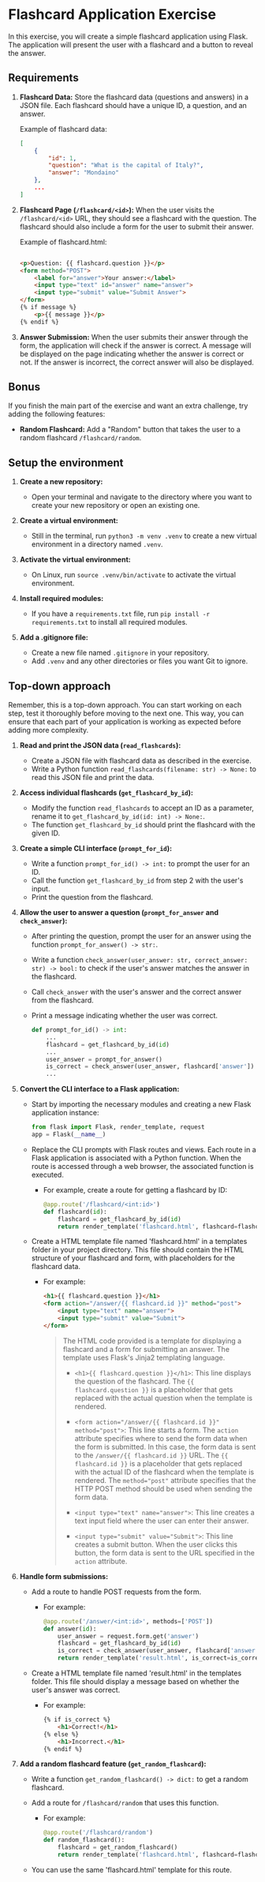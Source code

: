 # Flashcard Application Exercise

In this exercise, you will create a simple flashcard application using Flask. The application will present the user with a flashcard and a button to reveal the answer.

## Requirements

1. **Flashcard Data:** Store the flashcard data (questions and answers) in a JSON file. Each flashcard should have a unique ID, a question, and an answer.

    Example of flashcard data:

    ```json
    [
        {
            "id": 1,
            "question": "What is the capital of Italy?",
            "answer": "Mondaino"
        },
        ...
    ]
    ```

2. **Flashcard Page (`/flashcard/<id>`):** When the user visits the `/flashcard/<id>` URL, they should see a flashcard with the question. The flashcard should also include a form for the user to submit their answer.

    Example of flashcard.html:

    ```html

    <p>Question: {{ flashcard.question }}</p>
    <form method="POST">
        <label for="answer">Your answer:</label>
        <input type="text" id="answer" name="answer">
        <input type="submit" value="Submit Answer">
    </form>
    {% if message %}
        <p>{{ message }}</p>
    {% endif %}
    ```

3. **Answer Submission:** When the user submits their answer through the form, the application will check if the answer is correct. A message will be displayed on the page indicating whether the answer is correct or not. If the answer is incorrect, the correct answer will also be displayed.

## Bonus

If you finish the main part of the exercise and want an extra challenge, try adding the following features:

- **Random Flashcard:** Add a "Random" button that takes the user to a random flashcard `/flashcard/random`.

## Setup the environment

1. **Create a new repository:**
    - Open your terminal and navigate to the directory where you want to create your new repository or open an existing one.

2. **Create a virtual environment:**
    - Still in the terminal, run `python3 -m venv .venv` to create a new virtual environment in a directory named `.venv`.

3. **Activate the virtual environment:**
    - On Linux, run `source .venv/bin/activate` to activate the virtual environment.

4. **Install required modules:**
    - If you have a `requirements.txt` file, run `pip install -r requirements.txt` to install all required modules.

5. **Add a .gitignore file:**
    - Create a new file named `.gitignore` in your repository.
    - Add `.venv` and any other directories or files you want Git to ignore.

## Top-down approach

Remember, this is a top-down approach. You can start working on each step, test it thoroughly before moving to the next one. This way, you can ensure that each part of your application is working as expected before adding more complexity.

1. **Read and print the JSON data (`read_flashcards`):**
    - Create a JSON file with flashcard data as described in the exercise.
    - Write a Python function `read_flashcards(filename: str) -> None:` to read this JSON file and print the data.

2. **Access individual flashcards (`get_flashcard_by_id`):**
    - Modify the function `read_flashcards` to accept an ID as a parameter, rename it to `get_flashcard_by_id(id: int) -> None:`.
    - The function `get_flashcard_by_id` should print the flashcard with the given ID.

3. **Create a simple CLI interface (`prompt_for_id`):**
    - Write a function `prompt_for_id() -> int:` to prompt the user for an ID.
    - Call the function `get_flashcard_by_id` from step 2 with the user's input.
    - Print the question from the flashcard.

4. **Allow the user to answer a question (`prompt_for_answer` and `check_answer`):**
    - After printing the question, prompt the user for an answer using the function `prompt_for_answer() -> str:`.
    - Write a function `check_answer(user_answer: str, correct_answer: str) -> bool:` to check if the user's answer matches the answer in the flashcard.
    - Call `check_answer` with the user's answer and the correct answer from the flashcard.
    - Print a message indicating whether the user was correct.

        ```python
        def prompt_for_id() -> int:
            ...
            flashcard = get_flashcard_by_id(id)
            ...
            user_answer = prompt_for_answer()
            is_correct = check_answer(user_answer, flashcard['answer'])
            ...
        ```

5. **Convert the CLI interface to a Flask application:**
    - Start by importing the necessary modules and creating a new Flask application instance:

        ```python
        from flask import Flask, render_template, request
        app = Flask(__name__)
        ```

    - Replace the CLI prompts with Flask routes and views. Each route in a Flask application is associated with a Python function. When the route is accessed through a web browser, the associated function is executed.
        - For example, create a route for getting a flashcard by ID:

            ```python
            @app.route('/flashcard/<int:id>')
            def flashcard(id):
                flashcard = get_flashcard_by_id(id)
                return render_template('flashcard.html', flashcard=flashcard)
            ```

    - Create a HTML template file named 'flashcard.html' in a templates folder in your project directory. This file should contain the HTML structure of your flashcard and form, with placeholders for the flashcard data.
        - For example:

            ```html
            <h1>{{ flashcard.question }}</h1>
            <form action="/answer/{{ flashcard.id }}" method="post">
                <input type="text" name="answer">
                <input type="submit" value="Submit">
            </form>
            ```

            > The HTML code provided is a template for displaying a flashcard and a form for submitting an answer. The template uses Flask's Jinja2 templating language.
            >
            > - `<h1>{{ flashcard.question }}</h1>`: This line displays the question of the flashcard. The `{{ flashcard.question }}` is a placeholder that gets replaced with the actual question when the template is rendered.
            >
            > - `<form action="/answer/{{ flashcard.id }}" method="post">`: This line starts a form. The `action` attribute specifies where to send the form data when the form is submitted. In this case, the form data is sent to the `/answer/{{ flashcard.id }}` URL. The `{{ flashcard.id }}` is a placeholder that gets replaced with the actual ID of the flashcard when the template is rendered. The `method="post"` attribute specifies that the HTTP POST method should be used when sending the form data.
            >
            > - `<input type="text" name="answer">`: This line creates a text input field where the user can enter their answer.
            >
            > - `<input type="submit" value="Submit">`: This line creates a submit button. When the user clicks this button, the form data is sent to the URL specified in the `action` attribute.

6. **Handle form submissions:**
    - Add a route to handle POST requests from the form.
        - For example:

            ```python
            @app.route('/answer/<int:id>', methods=['POST'])
            def answer(id):
                user_answer = request.form.get('answer')
                flashcard = get_flashcard_by_id(id)
                is_correct = check_answer(user_answer, flashcard['answer'])
                return render_template('result.html', is_correct=is_correct)
            ```

    - Create a HTML template file named 'result.html' in the templates folder. This file should display a message based on whether the user's answer was correct.
        - For example:

            ```html
            {% if is_correct %}
                <h1>Correct!</h1>
            {% else %}
                <h1>Incorrect.</h1>
            {% endif %}
            ```

7. **Add a random flashcard feature (`get_random_flashcard`):**
    - Write a function `get_random_flashcard() -> dict:` to get a random flashcard.
    - Add a route for `/flashcard/random` that uses this function.
        - For example:

            ```python
            @app.route('/flashcard/random')
            def random_flashcard():
                flashcard = get_random_flashcard()
                return render_template('flashcard.html', flashcard=flashcard)
            ```

    - You can use the same 'flashcard.html' template for this route.
